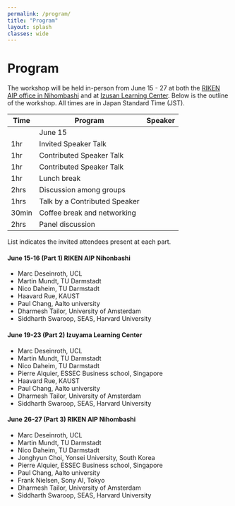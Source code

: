 ```yaml
---
permalink: /program/
title: "Program"
layout: splash
classes: wide
---
```


# Program

The workshop will be held in-person from June 15 - 27 at both the <a href= "https://aip.riken.jp/access/">RIKEN AIP office in Nihombashi</a> and at <a href= "https://izusan.zen-hd.co.jp/access/">Izusan Learning Center</a>. 
Below is the outline of the workshop. All times are in Japan Standard Time (JST).

| Time |Program|Speaker|
|-|-|-|
||June 15||
| 1hr | Invited Speaker Talk|
| 1hr | Contributed Speaker Talk|
| 1hr | Contributed Speaker Talk|
| 1hr | Lunch break |
| 2hrs | Discussion among groups |
| 1hrs | Talk by a Contributed Speaker|
| 30min | Coffee break and networking |
| 2hrs | Panel discussion |


List indicates the invited attendees present at each part.
#### June 15-16 (Part 1) RIKEN AIP Nihonbashi  
- Marc Deseinroth, UCL
- Martin Mundt, TU Darmstadt
- Nico Daheim, TU Darmstadt
- Haavard Rue, KAUST
- Paul Chang, Aalto university
- Dharmesh Tailor, University of Amsterdam
- Siddharth Swaroop, SEAS, Harvard University

#### June 19-23 (Part 2) Izuyama Learning Center
- Marc Deseinroth, UCL
- Martin Mundt, TU Darmstadt
- Nico Daheim, TU Darmstadt
- Pierre Alquier, ESSEC Business school, Singapore
- Haavard Rue, KAUST
- Paul Chang, Aalto university
- Dharmesh Tailor, University of Amsterdam
- Siddharth Swaroop, SEAS, Harvard University

#### June 26-27 (Part 3) RIKEN AIP Nihombashi
- Marc Deseinroth, UCL
- Martin Mundt, TU Darmstadt
- Nico Daheim, TU Darmstadt
- Jonghyun Choi, Yonsei University, South Korea
- Pierre Alquier, ESSEC Business school, Singapore
- Paul Chang, Aalto university
- Frank Nielsen, Sony AI, Tokyo
- Dharmesh Tailor, University of Amsterdam
- Siddharth Swaroop, SEAS, Harvard University
